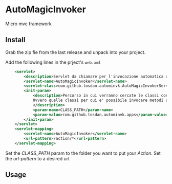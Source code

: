 # AutoMagicInvoker
Micro mvc framework

## Install

Grab the zip fie from the last release and unpack into your project.


Add the following lines in the prject's `web.xml`
~~~xml
	<servlet>
		<description>Servlet da chiamare per l'invocazione automatica delle azioni che implementano IamInvokable</description>
		<servlet-name>AutoMagicInvoker</servlet-name>
		<servlet-class>com.github.tosdan.autominvk.AutoMagicInvokerServlet</servlet-class>
		<init-param>
			<description>Percorso in cui verranno cercate le classi con annotation IamIvokable.
			Ovvero quelle classi per cui e' possibile invocare metodi utilizzando una convenzione negli URL chiamati.
			</description>
			<param-name>CLASS_PATH</param-name>
			<param-value>com.github.tosdan.autominvk.apps</param-value>
		</init-param>
	</servlet>
	<servlet-mapping>
        <servlet-name>AutoMagicInvoker</servlet-name>
        <url-pattern>/action/*</url-pattern>
    </servlet-mapping>
~~~

Set the *CLASS_PATH* param to the folder you want to put your *Action*. Set the *url-pattern* to a desired url.

## Usage

